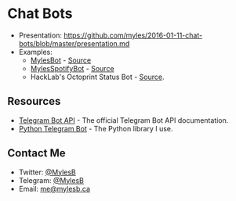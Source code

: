 # Chat Bots

* Presentation: <https://github.com/myles/2016-01-11-chat-bots/blob/master/presentation.md>
* Examples:
  * [MylesBot](https://telegram.me/MylesBot) - [Source](https://github.com/myles/telegram-myles-bot)
  * [MylesSpotifyBot](https://telegram.me/MylesSpotifyBot) - [Source](https://github.com/myles/telegram-spotify-bot)
  * HackLab's Octoprint Status Bot - [Source](https://github.com/myles/hacklab-octoprint-telegram-bot).

## Resources

* [Telegram Bot API](https://core.telegram.org/bots/api) - The official Telegram Bot API documentation.
* [Python Telegram Bot](https://python-telegram-bot.org/) - The Python library I use.

## Contact Me

* Twitter: [@MylesB](https://twitter.com/mylesb)
* Telegram: [@MylesB](https://telegram.me/MylesB)
* Email: [me@mylesb.ca](mailto:me@mylesb.ca)
